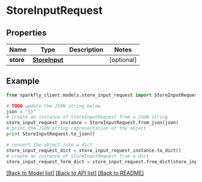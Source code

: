 # StoreInputRequest


## Properties
Name | Type | Description | Notes
------------ | ------------- | ------------- | -------------
**store** | [**StoreInput**](StoreInput.md) |  | [optional] 

## Example

```python
from sparkfly_client.models.store_input_request import StoreInputRequest

# TODO update the JSON string below
json = "{}"
# create an instance of StoreInputRequest from a JSON string
store_input_request_instance = StoreInputRequest.from_json(json)
# print the JSON string representation of the object
print StoreInputRequest.to_json()

# convert the object into a dict
store_input_request_dict = store_input_request_instance.to_dict()
# create an instance of StoreInputRequest from a dict
store_input_request_form_dict = store_input_request.from_dict(store_input_request_dict)
```
[[Back to Model list]](../README.md#documentation-for-models) [[Back to API list]](../README.md#documentation-for-api-endpoints) [[Back to README]](../README.md)


